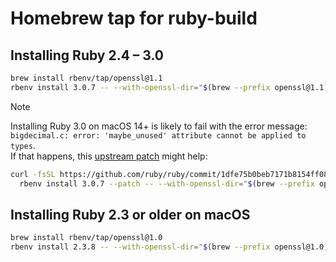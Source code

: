 # Homebrew tap for ruby-build

## Installing Ruby 2.4 – 3.0

```sh
brew install rbenv/tap/openssl@1.1
rbenv install 3.0.7 -- --with-openssl-dir="$(brew --prefix openssl@1.1)"
```

> [!NOTE]
> Installing Ruby 3.0 on macOS 14+ is likely to fail with the error message:  
> `bigdecimal.c: error: 'maybe_unused' attribute cannot be applied to types`.  
> If that happens, this [upstream patch](https://github.com/ruby/ruby/commit/1dfe75b0beb7171b8154ff0856d5149be0207724) might help:
> ```sh
> curl -fsSL https://github.com/ruby/ruby/commit/1dfe75b0beb7171b8154ff0856d5149be0207724.patch | \
>   rbenv install 3.0.7 --patch -- --with-openssl-dir="$(brew --prefix openssl@1.1)"
> ```

## Installing Ruby 2.3 or older on macOS

```sh
brew install rbenv/tap/openssl@1.0
rbenv install 2.3.8 -- --with-openssl-dir="$(brew --prefix openssl@1.0)"
```
